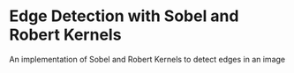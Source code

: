 # Edge Detection with Sobel and Robert Kernels
An implementation of Sobel and Robert Kernels to detect edges in an image
